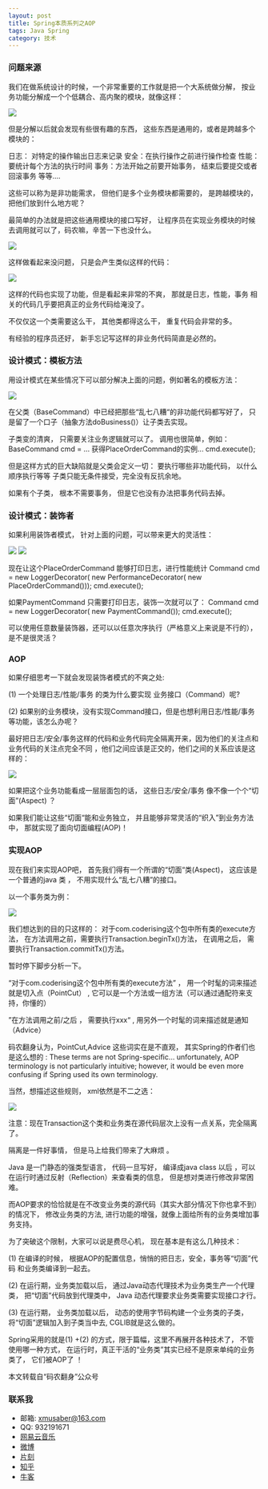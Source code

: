 ```yaml
---
layout: post
title: Spring本质系列之AOP
tags: Java Spring
category: 技术
---
```


### 问题来源

我们在做系统设计的时候，一个非常重要的工作就是把一个大系统做分解， 按业务功能分解成一个个低耦合、高内聚的模块，就像这样：

![](http://7xlkoc.com1.z0.glb.clouddn.com/aop1.jpg)

但是分解以后就会发现有些很有趣的东西， 这些东西是通用的，或者是跨越多个模块的：

日志： 对特定的操作输出日志来记录
安全：在执行操作之前进行操作检查
性能：要统计每个方法的执行时间
事务：方法开始之前要开始事务， 结束后要提交或者回滚事务
等等....

这些可以称为是非功能需求， 但他们是多个业务模块都需要的， 是跨越模块的， 把他们放到什么地方呢？

最简单的办法就是把这些通用模块的接口写好， 让程序员在实现业务模块的时候去调用就可以了，码农嘛，辛苦一下也没什么。

![](http://7xlkoc.com1.z0.glb.clouddn.com/aop2.jpg)

这样做看起来没问题， 只是会产生类似这样的代码：

![](http://7xlkoc.com1.z0.glb.clouddn.com/aop3.jpg)

这样的代码也实现了功能，但是看起来非常的不爽， 那就是日志，性能，事务 相关的代码几乎要把真正的业务代码给淹没了。

不仅仅这一个类需要这么干， 其他类都得这么干， 重复代码会非常的多。

有经验的程序员还好， 新手忘记写这样的非业务代码简直是必然的。

### 设计模式：模板方法

用设计模式在某些情况下可以部分解决上面的问题，例如著名的模板方法：

![](http://7xlkoc.com1.z0.glb.clouddn.com/aop5.jpg)

在父类（BaseCommand）中已经把那些“乱七八糟“的非功能代码都写好了， 只是留了一个口子（抽象方法doBusiness()）让子类去实现。

子类变的清爽， 只需要关注业务逻辑就可以了。
调用也很简单，例如：
BaseCommand  cmd = ...  获得PlaceOrderCommand的实例...
cmd.execute();

但是这样方式的巨大缺陷就是父类会定义一切： 要执行哪些非功能代码， 以什么顺序执行等等
子类只能无条件接受，完全没有反抗余地。

如果有个子类， 根本不需要事务， 但是它也没有办法把事务代码去掉。

### 设计模式：装饰者

如果利用装饰者模式， 针对上面的问题，可以带来更大的灵活性：

![](http://7xlkoc.com1.z0.glb.clouddn.com/aop4.jpg)
![](http://7xlkoc.com1.z0.glb.clouddn.com/aop6.jpg)

现在让这个PlaceOrderCommand 能够打印日志，进行性能统计
Command cmd = new LoggerDecorator(
    new PerformanceDecorator(
        new PlaceOrderCommand()));
cmd.execute();

如果PaymentCommand 只需要打印日志，装饰一次就可以了：
Command cmd = new LoggerDecorator(
    new PaymentCommand());
cmd.execute();

可以使用任意数量装饰器，还可以以任意次序执行（严格意义上来说是不行的）， 是不是很灵活？ 

### AOP

如果仔细思考一下就会发现装饰者模式的不爽之处:

(1)  一个处理日志/性能/事务 的类为什么要实现 业务接口（Command）呢?

(2) 如果别的业务模块，没有实现Command接口，但是也想利用日志/性能/事务等功能，该怎么办呢？

最好把日志/安全/事务这样的代码和业务代码完全隔离开来，因为他们的关注点和业务代码的关注点完全不同 ，他们之间应该是正交的，他们之间的关系应该是这样的：

![](http://7xlkoc.com1.z0.glb.clouddn.com/aop7.jpg)

如果把这个业务功能看成一层层面包的话， 这些日志/安全/事务 像不像一个个“切面”(Aspect) ？

如果我们能让这些“切面“能和业务独立，  并且能够非常灵活的“织入”到业务方法中， 那就实现了面向切面编程(AOP)！

### 实现AOP

现在我们来实现AOP吧， 首先我们得有一个所谓的“切面“类(Aspect)， 这应该是一个普通的java 类 ， 不用实现什么“乱七八糟”的接口。

以一个事务类为例：

![](http://7xlkoc.com1.z0.glb.clouddn.com/aop8.jpg)

我们想达到的目的只这样的： 对于com.coderising这个包中所有类的execute方法， 在方法调用之前，需要执行Transaction.beginTx()方法， 在调用之后， 需要执行Transaction.commitTx()方法。

暂时停下脚步分析一下。

“对于com.coderising这个包中所有类的execute方法” ， 用一个时髦的词来描述就是切入点（PointCut） , 它可以是一个方法或一组方法（可以通过通配符来支持，你懂的）

”在方法调用之前/之后 ， 需要执行xxx“ , 用另外一个时髦的词来描述就是通知（Advice）

码农翻身认为，PointCut,Advice 这些词实在是不直观， 其实Spring的作者们也是这么想的 :  These terms are not Spring-specific… unfortunately, AOP terminology is not particularly intuitive; however, it would be even more confusing if Spring used its own terminology.

当然，想描述这些规则， xml依然是不二之选：

![](http://7xlkoc.com1.z0.glb.clouddn.com/aop9.jpg)

注意：现在Transaction这个类和业务类在源代码层次上没有一点关系，完全隔离了。

隔离是一件好事情， 但是马上给我们带来了大麻烦 。
 
Java 是一门静态的强类型语言， 代码一旦写好， 编译成java class 以后 ，可以在运行时通过反射（Reflection）来查看类的信息， 但是想对类进行修改非常困难。 

而AOP要求的恰恰就是在不改变业务类的源代码（其实大部分情况下你也拿不到）的情况下， 修改业务类的方法, 进行功能的增强，就像上面给所有的业务类增加事务支持。

为了突破这个限制，大家可以说是费尽心机， 现在基本是有这么几种技术：

(1) 在编译的时候， 根据AOP的配置信息，悄悄的把日志，安全，事务等“切面”代码 和业务类编译到一起去。

(2) 在运行期，业务类加载以后， 通过Java动态代理技术为业务类生产一个代理类， 把“切面”代码放到代理类中，  Java 动态代理要求业务类需要实现接口才行。

(3) 在运行期， 业务类加载以后， 动态的使用字节码构建一个业务类的子类，将“切面”逻辑加入到子类当中去, CGLIB就是这么做的。

Spring采用的就是(1) +(2) 的方式，限于篇幅，这里不再展开各种技术了， 不管使用哪一种方式， 在运行时，真正干活的“业务类”其实已经不是原来单纯的业务类了， 它们被AOP了 ！

本文转载自“码农翻身”公众号

### 联系我

- 邮箱: xmusaber@163.com
- QQ: 932191671
- [网易云音乐](http://music.163.com/#/user/home?id=63589002)
- [微博](http://weibo.com/u/1662536394)
- [片刻](http://pianke.me/profile/1924980/)
- [知乎](https://www.zhihu.com/people/tao-xiao-xiao-99)
- [牛客](http://www.nowcoder.com/profile/213475)